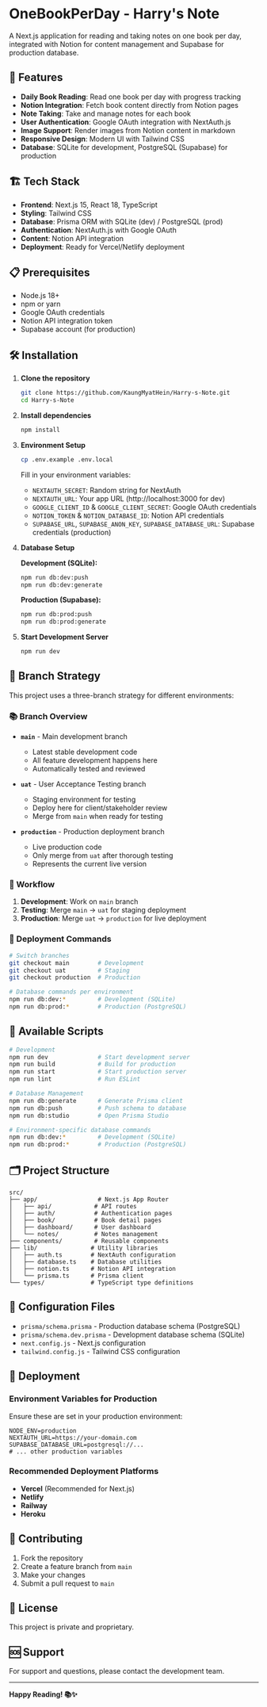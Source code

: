 # OneBookPerDay - Harry's Note

A Next.js application for reading and taking notes on one book per day, integrated with Notion for content management and Supabase for production database.

## 🚀 Features

- **Daily Book Reading**: Read one book per day with progress tracking
- **Notion Integration**: Fetch book content directly from Notion pages
- **Note Taking**: Take and manage notes for each book
- **User Authentication**: Google OAuth integration with NextAuth.js
- **Image Support**: Render images from Notion content in markdown
- **Responsive Design**: Modern UI with Tailwind CSS
- **Database**: SQLite for development, PostgreSQL (Supabase) for production

## 🏗️ Tech Stack

- **Frontend**: Next.js 15, React 18, TypeScript
- **Styling**: Tailwind CSS
- **Database**: Prisma ORM with SQLite (dev) / PostgreSQL (prod)
- **Authentication**: NextAuth.js with Google OAuth
- **Content**: Notion API integration
- **Deployment**: Ready for Vercel/Netlify deployment

## 📋 Prerequisites

- Node.js 18+ 
- npm or yarn
- Google OAuth credentials
- Notion API integration token
- Supabase account (for production)

## 🛠️ Installation

1. **Clone the repository**
   ```bash
   git clone https://github.com/KaungMyatHein/Harry-s-Note.git
   cd Harry-s-Note
   ```

2. **Install dependencies**
   ```bash
   npm install
   ```

3. **Environment Setup**
   ```bash
   cp .env.example .env.local
   ```
   
   Fill in your environment variables:
   - `NEXTAUTH_SECRET`: Random string for NextAuth
   - `NEXTAUTH_URL`: Your app URL (http://localhost:3000 for dev)
   - `GOOGLE_CLIENT_ID` & `GOOGLE_CLIENT_SECRET`: Google OAuth credentials
   - `NOTION_TOKEN` & `NOTION_DATABASE_ID`: Notion API credentials
   - `SUPABASE_URL`, `SUPABASE_ANON_KEY`, `SUPABASE_DATABASE_URL`: Supabase credentials (production)

4. **Database Setup**
   
   **Development (SQLite):**
   ```bash
   npm run db:dev:push
   npm run db:dev:generate
   ```
   
   **Production (Supabase):**
   ```bash
   npm run db:prod:push
   npm run db:prod:generate
   ```

5. **Start Development Server**
   ```bash
   npm run dev
   ```

## 🌿 Branch Strategy

This project uses a three-branch strategy for different environments:

### 📚 Branch Overview

- **`main`** - Main development branch
  - Latest stable development code
  - All feature development happens here
  - Automatically tested and reviewed

- **`uat`** - User Acceptance Testing branch  
  - Staging environment for testing
  - Deploy here for client/stakeholder review
  - Merge from `main` when ready for testing

- **`production`** - Production deployment branch
  - Live production code
  - Only merge from `uat` after thorough testing
  - Represents the current live version

### 🔄 Workflow

1. **Development**: Work on `main` branch
2. **Testing**: Merge `main` → `uat` for staging deployment
3. **Production**: Merge `uat` → `production` for live deployment

### 🚀 Deployment Commands

```bash
# Switch branches
git checkout main        # Development
git checkout uat         # Staging
git checkout production  # Production

# Database commands per environment
npm run db:dev:*         # Development (SQLite)
npm run db:prod:*        # Production (PostgreSQL)
```

## 📝 Available Scripts

```bash
# Development
npm run dev              # Start development server
npm run build            # Build for production
npm run start            # Start production server
npm run lint             # Run ESLint

# Database Management
npm run db:generate      # Generate Prisma client
npm run db:push          # Push schema to database
npm run db:studio        # Open Prisma Studio

# Environment-specific database commands
npm run db:dev:*         # Development (SQLite)
npm run db:prod:*        # Production (PostgreSQL)
```

## 🗂️ Project Structure

```
src/
├── app/                 # Next.js App Router
│   ├── api/            # API routes
│   ├── auth/           # Authentication pages
│   ├── book/           # Book detail pages
│   ├── dashboard/      # User dashboard
│   └── notes/          # Notes management
├── components/         # Reusable components
├── lib/               # Utility libraries
│   ├── auth.ts        # NextAuth configuration
│   ├── database.ts    # Database utilities
│   ├── notion.ts      # Notion API integration
│   └── prisma.ts      # Prisma client
└── types/             # TypeScript type definitions
```

## 🔧 Configuration Files

- `prisma/schema.prisma` - Production database schema (PostgreSQL)
- `prisma/schema.dev.prisma` - Development database schema (SQLite)
- `next.config.js` - Next.js configuration
- `tailwind.config.js` - Tailwind CSS configuration

## 🚀 Deployment

### Environment Variables for Production

Ensure these are set in your production environment:

```env
NODE_ENV=production
NEXTAUTH_URL=https://your-domain.com
SUPABASE_DATABASE_URL=postgresql://...
# ... other production variables
```

### Recommended Deployment Platforms

- **Vercel** (Recommended for Next.js)
- **Netlify**
- **Railway**
- **Heroku**

## 🤝 Contributing

1. Fork the repository
2. Create a feature branch from `main`
3. Make your changes
4. Submit a pull request to `main`

## 📄 License

This project is private and proprietary.

## 🆘 Support

For support and questions, please contact the development team.

---

**Happy Reading! 📚✨**